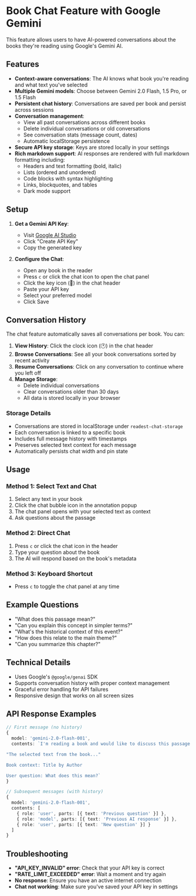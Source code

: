 # Book Chat Feature with Google Gemini

This feature allows users to have AI-powered conversations about the books they're reading using Google's Gemini AI.

## Features

- **Context-aware conversations**: The AI knows what book you're reading and what text you've selected
- **Multiple Gemini models**: Choose between Gemini 2.0 Flash, 1.5 Pro, or 1.5 Flash
- **Persistent chat history**: Conversations are saved per book and persist across sessions
- **Conversation management**:
  - View all past conversations across different books
  - Delete individual conversations or old conversations
  - See conversation stats (message count, dates)
  - Automatic localStorage persistence
- **Secure API key storage**: Keys are stored locally in your settings
- **Rich markdown support**: AI responses are rendered with full markdown formatting including:
  - Headers and text formatting (bold, italic)
  - Lists (ordered and unordered)
  - Code blocks with syntax highlighting
  - Links, blockquotes, and tables
  - Dark mode support

## Setup

1. **Get a Gemini API Key**:
   - Visit [Google AI Studio](https://aistudio.google.com/apikey)
   - Click "Create API Key"
   - Copy the generated key

2. **Configure the Chat**:
   - Open any book in the reader
   - Press `c` or click the chat icon to open the chat panel
   - Click the key icon (🔑) in the chat header
   - Paste your API key
   - Select your preferred model
   - Click Save

## Conversation History

The chat feature automatically saves all conversations per book. You can:

1. **View History**: Click the clock icon (🕐) in the chat header
2. **Browse Conversations**: See all your book conversations sorted by recent activity
3. **Resume Conversations**: Click on any conversation to continue where you left off
4. **Manage Storage**:
   - Delete individual conversations
   - Clear conversations older than 30 days
   - All data is stored locally in your browser

### Storage Details

- Conversations are stored in localStorage under `readest-chat-storage`
- Each conversation is linked to a specific book
- Includes full message history with timestamps
- Preserves selected text context for each message
- Automatically persists chat width and pin state

## Usage

### Method 1: Select Text and Chat
1. Select any text in your book
2. Click the chat bubble icon in the annotation popup
3. The chat panel opens with your selected text as context
4. Ask questions about the passage

### Method 2: Direct Chat
1. Press `c` or click the chat icon in the header
2. Type your question about the book
3. The AI will respond based on the book's metadata

### Method 3: Keyboard Shortcut
- Press `c` to toggle the chat panel at any time

## Example Questions

- "What does this passage mean?"
- "Can you explain this concept in simpler terms?"
- "What's the historical context of this event?"
- "How does this relate to the main theme?"
- "Can you summarize this chapter?"

## Technical Details

- Uses Google's `@google/genai` SDK
- Supports conversation history with proper context management
- Graceful error handling for API failures
- Responsive design that works on all screen sizes

## API Response Examples

```typescript
// First message (no history)
{
  model: 'gemini-2.0-flash-001',
  contents: `I'm reading a book and would like to discuss this passage:

"The selected text from the book..."

Book context: Title by Author

User question: What does this mean?`
}

// Subsequent messages (with history)
{
  model: 'gemini-2.0-flash-001',
  contents: [
    { role: 'user', parts: [{ text: 'Previous question' }] },
    { role: 'model', parts: [{ text: 'Previous AI response' }] },
    { role: 'user', parts: [{ text: 'New question' }] }
  ]
}
```

## Troubleshooting

- **"API_KEY_INVALID" error**: Check that your API key is correct
- **"RATE_LIMIT_EXCEEDED" error**: Wait a moment and try again
- **No response**: Ensure you have an active internet connection
- **Chat not working**: Make sure you've saved your API key in settings